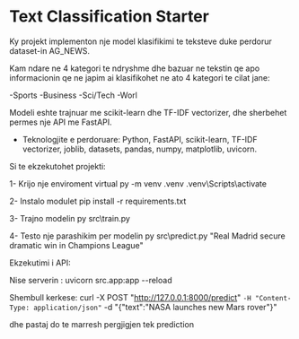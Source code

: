 # Text Classification Starter

Ky projekt implementon nje model klasifikimi te teksteve duke perdorur dataset-in AG_NEWS.

Kam ndare ne 4 kategori te ndryshme dhe bazuar ne tekstin qe apo informacionin qe ne japim ai klasifikohet ne ato 4 kategori te cilat jane:

-Sports
-Business
-Sci/Tech
-Worl

Modeli eshte trajnuar me scikit-learn dhe TF-IDF vectorizer, dhe sherbehet permes nje API me FastAPI.

- Teknologjite e perdoruare: Python, FastAPI, scikit-learn, TF-IDF vectorizer, joblib, datasets, pandas, numpy, matplotlib, uvicorn.

Si te ekzekutohet projekti:

1- Krijo nje enviroment virtual
py -m venv .venv
.venv\Scripts\activate

2- Instalo modulet
pip install -r requirements.txt

3- Trajno modelin
py src\train.py

4- Testo nje parashikim per modelin
py src\predict.py "Real Madrid secure dramatic win in Champions League"


Ekzekutimi i API:

Nise serverin : uvicorn src.app:app --reload

Shembull kerkese: curl -X POST "http://127.0.0.1:8000/predict" `
     -H "Content-Type: application/json" `
     -d "{\"text\":\"NASA launches new Mars rover\"}"

dhe pastaj do te marresh pergjigjen tek prediction
